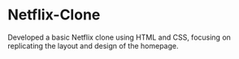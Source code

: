 # Netflix-Clone
 Developed a basic Netflix clone using HTML  and CSS, focusing on replicating the layout and  design of the homepage.
